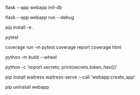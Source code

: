 flask --app webapp init-db

flask --app webapp run --debug

pip install -e .

pytest

coverage run -m pytest
coverage report
coverage html

python -m build --wheel

python -c 'import secrets; print(secrets.token_hex())'


pip install waitress
waitress-serve --call 'webapp:create_app'

pip uninstall webapp